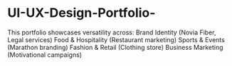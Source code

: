 # UI-UX-Design-Portfolio-
This portfolio showcases versatility across:  Brand Identity (Novia Fiber, Legal services) Food &amp; Hospitality (Restaurant marketing) Sports &amp; Events (Marathon branding) Fashion &amp; Retail (Clothing store) Business Marketing (Motivational campaigns)
